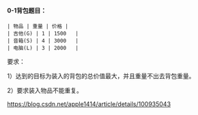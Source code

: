 #### 0-1背包题目：

    | 物品 | 重量 | 价格 | 
    | 吉他(G) | 1 | 1500   |
    | 音箱(S) | 4 | 3000   |
    | 电脑(L) | 3 | 2000   |
    
要求：

1）达到的目标为装入的背包的总价值最大，并且重量不出去背包重量。

2）要求装入物品不能重复。  

  
https://blog.csdn.net/apple1414/article/details/100935043
